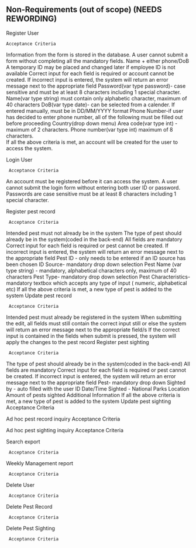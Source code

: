 ## Non-Requirements (out of scope) (NEEDS REWORDING)

Register User

    Acceptance Criteria
Information from the form is stored in the database.
A user cannot submit a form without completing all the mandatory fields.
Name + either phone/DoB
A temporary ID may be placed and changed later if employee ID is not available
Correct input for each field is required or account cannot be created. If incorrect input is entered, the system will return an error message next to the appropriate field
Password(var type password)- case sensitive and must be at least 8 characters including 1 special character.
Name(var type string) must contain only alphabetic character, maximum of 40 characters
DoB(var type date)- can be selected from a calender. If entered manually, must be in DD/MM/YYYY format
Phone Number-if user has decided to enter phone number, all of the following must be filled out before proceeding 
Country(drop down menu)
Area code(var type int) - maximum of 2 characters. 
Phone number(var type int) maximum of 8 characters.  
If all the above criteria is met, an account will be created for the user to access the system.

Login User

     Acceptance Criteria
An account must be registered before it can access the system.
A user cannot submit the login form without entering both user ID or password.
Passwords are case sensitive must be at least 8 characters including 1 special character.

Register pest record

     Acceptance Criteria
Intended pest must not already be in the system
The type of pest should already be in the system(coded in the back-end)
All fields are mandatory
Correct input for each field is required or pest cannot be created. If incorrect input is entered, the system will return an error message next to the appropriate field
Pest ID - only needs to be entered if an ID source has been chosen
ID Source- mandatory drop down selection
Pest Name (var type string) - mandatory, alphabetical characters only, maximum of 40 characters
Pest Type- mandatory drop down selection
Pest Characteristics- mandatory textbox which accepts any type of input ( numeric, alphabetical etc)
If all the above criteria is met, a new type of pest is added to the system
Update pest record

     Acceptance Criteria
Intended pest must already be registered in the system
When submitting the edit, all fields must still contain the correct input still or else the system will return an error message next to the appropriate field/s
If the correct input is contained in the fields when submit is pressed, the system will apply the changes to the pest record
Register pest sighting

     Acceptance Criteria
The type of pest should already be in the system(coded in the back-end)
All fields are mandatory
Correct input for each field is required or pest cannot be created. If incorrect input is entered, the system will return an error message next to the appropriate field
Pest- mandatory drop down
Sighted by - auto filled with the user ID
Date/Time Sighted - 
National Parks
Location
Amount of pests sighted
Additional Information
If all the above criteria is met, a new type of pest is added to the system
Update pest sighting
     Acceptance Criteria

Ad hoc pest record inquiry 
     Acceptance Criteria

Ad hoc pest sighting inquiry 
     Acceptance Criteria


Search export 

     Acceptance Criteria


Weekly Management report

     Acceptance Criteria


Delete User

     Acceptance Criteria


Delete Pest Record

     Acceptance Criteria


Delete Pest Sighting 

     Acceptance Criteria
